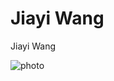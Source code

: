 # Jiayi Wang
Jiayi Wang


![photo](https://github.com/Rising-Stars-by-Sunshine/Jiayi-Wang/blob/main/image/IMG_1047.JPG)
